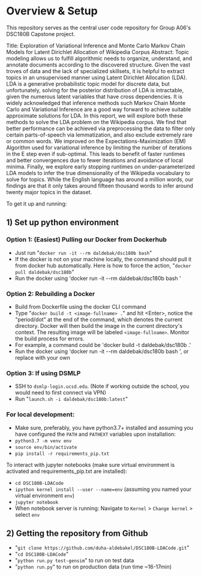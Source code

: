# Overview & Setup

This repository serves as the central user code repository for Group A06's DSC180B Capstone project.

Title:
Exploration of Variational Inference and Monte Carlo Markov Chain Models for Latent Dirichlet Allocation of Wikipedia Corpus
Abstract:
Topic modeling allows us to fulfill algorithmic needs to organize, understand, and annotate documents according to the discovered structure. Given the vast troves of data and the lack of specialized skillsets, it is helpful to extract topics in an unsupervised manner using Latent Dirichlet Allocation (LDA). LDA is a generative probabilistic topic model for discrete data, but unfortunately, solving for the posterior distribution of LDA is intractable, given the numerous latent variables that have cross dependencies. It is widely acknowledged that inference methods such Markov Chain Monte Carlo and Variational Inference are a good way forward to achieve suitable approximate solutions for LDA. In this report, we will explore both these methods to solve the LDA problem on the Wikipedia corpus. We find that better performance can be achieved via preprocessing the data to filter only certain parts-of-speech via lemmatization, and also exclude extremely rare or common words. We improved on the Expectations-Maximization (EM) Algorithm used for variational inference by limiting the number of iterations in the E step even if sub-optimal. This leads to benefit of faster runtimes and better convergences due to fewer iterations and avoidance of local minima. Finally, we explore early stopping runtimes on under-parameterized LDA models to infer the true dimensionality of the Wikipedia vocabulary to solve for topics. While the English language has around a million words, our findings are that it only takes around fifteen thousand words to infer around twenty major topics in the dataset.

To get it up and running:
## 1) Set up python environment
### Option 1: (Easiest) Pulling our Docker from Dockerhub
- Just run "`docker run -it --rm daldebak/dsc180b bash`"
- If the docker is not on your machine locally, the command should pull it from docker hub automatically. Here is how to force the action, "`docker pull daldebak/dsc180b`"
- Run the docker using 'docker run -it --rm daldebak/dsc180b bash '
### Option 2: Rebuilding a Docker
- Build from Dockerfile using the docker CLI command
- Type "`docker build -t <image-fullname> .`" and hit \<Enter\>, notice the "period/dot" at the end of the command, which denotes the current directory. Docker will then build the image in the current directory's context. The resulting image will be labeled `<image-fullname>`. Monitor the build process for errors.
- For example, a command could be 'docker build -t daldebak/dsc180b .'
- Run the docker using 'docker run -it --rm daldebak/dsc180b bash ', or replace with your own <image-fullname>
### Option 3: If using DSMLP
- SSH to `dsmlp-login.ucsd.edu`. (Note if working outside the school, you would need to first connect via VPN)
- Run "`launch.sh -i daldebak/dsc180b:latest`"
### For local development:
- Make sure, preferably, you have python3.7+ installed and assuming you have configured the `PATH` and `PATHEXT` variables upon installation:
- `python3.7 -m venv env`
- `source env/bin/activate`
- `pip install -r requirements_pip.txt`

To interact with jupyter notebooks (make sure virtual environment is activated and requirements_pip.txt are installed):
- `cd DSC180B-LDACode`
- `ipython kernel install --user --name=env` (assuming you named your virtual environment `env`)
-  `jupyter notebook`
- When notebook server is running: Navigate to `Kernel` > `Change kernel` > select `env`
  
## 2) Getting the repository from Github
- "`git clone https://github.com/duha-aldebakel/DSC180B-LDACode.git`"
- "`cd DSC180B-LDACode`"
- "`python run.py test-gensim`" to run on test data
- "`python run.py`" to run on production data (run time ~16-17min)
  
